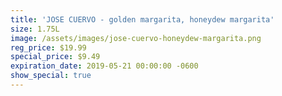 ```yaml
---
title: 'JOSE CUERVO - golden margarita, honeydew margarita'
size: 1.75L
image: /assets/images/jose-cuervo-honeydew-margarita.png
reg_price: $19.99
special_price: $9.49
expiration_date: 2019-05-21 00:00:00 -0600
show_special: true
---
```


